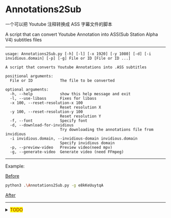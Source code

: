 # Annotations2Sub

一个可以把 Youtube 注释转换成 ASS 字幕文件的脚本

A script that can convert Youtube Annotation into ASS(Sub Station Alpha V4) subtitles files

---

```man
usage: Annotations2Sub.py [-h] [-l] [-x 1920] [-y 1080] [-d] [-i invidious.domain] [-p] [-g] File or ID [File or ID ...]

A script that converts Youtube Annotations into .ASS subtitles

positional arguments:
  File or ID            The file to be converted

optional arguments:
  -h, --help            show this help message and exit
  -l, --use-libass      Fixes for libass
  -x 100, --reset-resolution-x 100
                        Reset resolution X
  -y 100, --reset-resolution-y 100
                        Reset resolution Y
  -f, --font            Specify font 
  -d, --download-for-invidious
                        Try downloading the ‪‪annotations file from invidious
  -i invidious.domain, --invidious-domain invidious.domain
                        Specify invidious domain
  -p, --preview-video   Preview video(need mpv)
  -g, --generate-video  Generate video (need FFmpeg)

```

---

Example:

[Before](https://www.youtube.com/watch?v=e8kKeUuytqA)

```bash
python3 .\Annotations2Sub.py -g e8kKeUuytqA
```

[After](https://www.bilibili.com/video/BV1Ff4y1t7Dj?p=4)

---

<details>
  <summary><mark><font color=darkred>TODO</font></mark></summary>

- g-0i6MOh7n0

- 29-q7YnyUmY

- 去除 invidious

</details>
